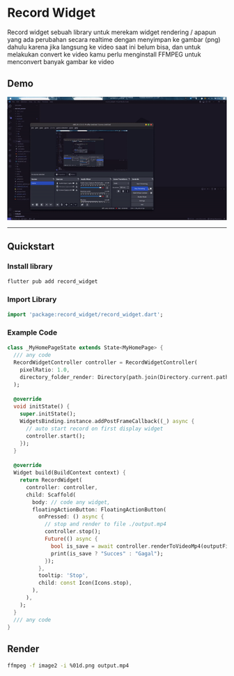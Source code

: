 # Record Widget

Record widget sebuah library untuk merekam widget rendering / apapun yang ada perubahan secara realtime dengan menyimpan ke gambar (png) dahulu karena jika langsung ke video saat ini belum bisa, dan untuk melakukan convert ke video kamu perlu menginstall FFMPEG untuk menconvert banyak gambar ke video

## Demo

![](https://raw.githubusercontent.com/azkadev/record_widget/main/.github/demo.gif)

---

## Quickstart

### Install library

```bash
flutter pub add record_widget
```

### Import Library

```dart
import 'package:record_widget/record_widget.dart';
```

### Example Code

```dart
class _MyHomePageState extends State<MyHomePage> {
  /// any code
  RecordWidgetController controller = RecordWidgetController(
    pixelRatio: 1.0,
    directory_folder_render: Directory(path.join(Directory.current.path, "result")),
  );
 
  @override
  void initState() {
    super.initState();
    WidgetsBinding.instance.addPostFrameCallback((_) async {
      // auto start record on first display widget
      controller.start();
    });
  }
  
  @override
  Widget build(BuildContext context) {
    return RecordWidget(
      controller: controller,
      child: Scaffold( 
        body: // code any widget,
        floatingActionButton: FloatingActionButton(
          onPressed: () async {
            // stop and render to file ./output.mp4
            controller.stop();
            Future(() async {
              bool is_save = await controller.renderToVideoMp4(outputFile: File("./output.mp4"));
              print(is_save ? "Succes" : "Gagal");
            });
          },
          tooltip: 'Stop',
          child: const Icon(Icons.stop),
        ),
      ),
    );
  }
  /// any code
}
```

## Render
```bash
ffmpeg -f image2 -i %01d.png output.mp4
```